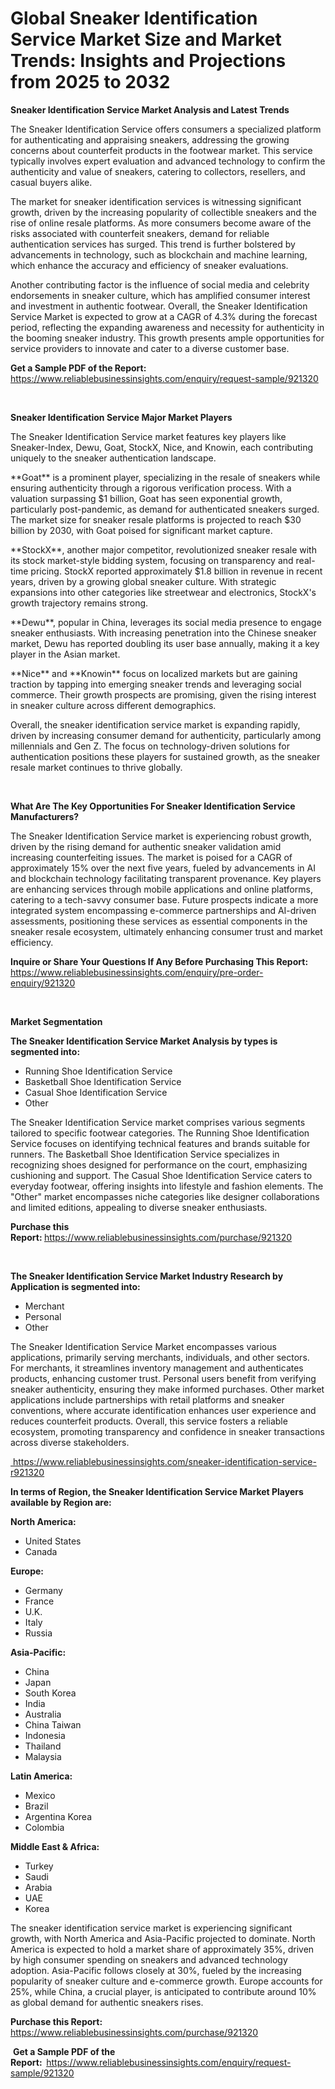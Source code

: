 <p><h1>Global Sneaker Identification Service Market Size and Market Trends: Insights and Projections from 2025 to 2032</h1></p><p><strong>Sneaker Identification Service Market Analysis and Latest Trends</strong></p>
<p><p>The Sneaker Identification Service offers consumers a specialized platform for authenticating and appraising sneakers, addressing the growing concerns about counterfeit products in the footwear market. This service typically involves expert evaluation and advanced technology to confirm the authenticity and value of sneakers, catering to collectors, resellers, and casual buyers alike. </p><p>The market for sneaker identification services is witnessing significant growth, driven by the increasing popularity of collectible sneakers and the rise of online resale platforms. As more consumers become aware of the risks associated with counterfeit sneakers, demand for reliable authentication services has surged. This trend is further bolstered by advancements in technology, such as blockchain and machine learning, which enhance the accuracy and efficiency of sneaker evaluations.</p><p>Another contributing factor is the influence of social media and celebrity endorsements in sneaker culture, which has amplified consumer interest and investment in authentic footwear. Overall, the Sneaker Identification Service Market is expected to grow at a CAGR of 4.3% during the forecast period, reflecting the expanding awareness and necessity for authenticity in the booming sneaker industry. This growth presents ample opportunities for service providers to innovate and cater to a diverse customer base.</p></p>
<p><strong>Get a Sample PDF of the Report:&nbsp;</strong> <a href="https://www.reliablebusinessinsights.com/enquiry/request-sample/921320?utm_campaign=3115&utm_medium=2&utm_source=Github&utm_content=ia&utm_term=18042025&utm_id=sneaker-identification-service">https://www.reliablebusinessinsights.com/enquiry/request-sample/921320</a></p>
<p>&nbsp;</p>
<p><strong>Sneaker Identification Service Major Market Players</strong></p>
<p><p>The Sneaker Identification Service market features key players like Sneaker-Index, Dewu, Goat, StockX, Nice, and Knowin, each contributing uniquely to the sneaker authentication landscape.</p><p>**Goat** is a prominent player, specializing in the resale of sneakers while ensuring authenticity through a rigorous verification process. With a valuation surpassing $1 billion, Goat has seen exponential growth, particularly post-pandemic, as demand for authenticated sneakers surged. The market size for sneaker resale platforms is projected to reach $30 billion by 2030, with Goat poised for significant market capture.</p><p>**StockX**, another major competitor, revolutionized sneaker resale with its stock market-style bidding system, focusing on transparency and real-time pricing. StockX reported approximately $1.8 billion in revenue in recent years, driven by a growing global sneaker culture. With strategic expansions into other categories like streetwear and electronics, StockX's growth trajectory remains strong.</p><p>**Dewu**, popular in China, leverages its social media presence to engage sneaker enthusiasts. With increasing penetration into the Chinese sneaker market, Dewu has reported doubling its user base annually, making it a key player in the Asian market.</p><p>**Nice** and **Knowin** focus on localized markets but are gaining traction by tapping into emerging sneaker trends and leveraging social commerce. Their growth prospects are promising, given the rising interest in sneaker culture across different demographics.</p><p>Overall, the sneaker identification service market is expanding rapidly, driven by increasing consumer demand for authenticity, particularly among millennials and Gen Z. The focus on technology-driven solutions for authentication positions these players for sustained growth, as the sneaker resale market continues to thrive globally.</p></p>
<p>&nbsp;</p>
<p><strong>What Are The Key Opportunities For Sneaker Identification Service Manufacturers?</strong></p>
<p><p>The Sneaker Identification Service market is experiencing robust growth, driven by the rising demand for authentic sneaker validation amid increasing counterfeiting issues. The market is poised for a CAGR of approximately 15% over the next five years, fueled by advancements in AI and blockchain technology facilitating transparent provenance. Key players are enhancing services through mobile applications and online platforms, catering to a tech-savvy consumer base. Future prospects indicate a more integrated system encompassing e-commerce partnerships and AI-driven assessments, positioning these services as essential components in the sneaker resale ecosystem, ultimately enhancing consumer trust and market efficiency.</p></p>
<p><strong>Inquire or Share Your Questions If Any Before Purchasing This Report:</strong> <a href="https://www.reliablebusinessinsights.com/enquiry/pre-order-enquiry/921320?utm_campaign=3115&utm_medium=2&utm_source=Github&utm_content=ia&utm_term=18042025&utm_id=sneaker-identification-service">https://www.reliablebusinessinsights.com/enquiry/pre-order-enquiry/921320</a></p>
<p>&nbsp;</p>
<p><strong>Market Segmentation</strong></p>
<p><strong>The Sneaker Identification Service Market Analysis by types is segmented into:</strong></p>
<p><ul><li>Running Shoe Identification Service</li><li>Basketball Shoe Identification Service</li><li>Casual Shoe Identification Service</li><li>Other</li></ul></p>
<p><p>The Sneaker Identification Service market comprises various segments tailored to specific footwear categories. The Running Shoe Identification Service focuses on identifying technical features and brands suitable for runners. The Basketball Shoe Identification Service specializes in recognizing shoes designed for performance on the court, emphasizing cushioning and support. The Casual Shoe Identification Service caters to everyday footwear, offering insights into lifestyle and fashion elements. The "Other" market encompasses niche categories like designer collaborations and limited editions, appealing to diverse sneaker enthusiasts.</p></p>
<p><strong>Purchase this Report:&nbsp;</strong><a href="https://www.reliablebusinessinsights.com/purchase/921320?utm_campaign=3115&utm_medium=2&utm_source=Github&utm_content=ia&utm_term=18042025&utm_id=sneaker-identification-service">https://www.reliablebusinessinsights.com/purchase/921320</a></p>
<p>&nbsp;</p>
<p><strong>The Sneaker Identification Service Market Industry Research by Application is segmented into:</strong></p>
<p><ul><li>Merchant</li><li>Personal</li><li>Other</li></ul></p>
<p><p>The Sneaker Identification Service Market encompasses various applications, primarily serving merchants, individuals, and other sectors. For merchants, it streamlines inventory management and authenticates products, enhancing customer trust. Personal users benefit from verifying sneaker authenticity, ensuring they make informed purchases. Other market applications include partnerships with retail platforms and sneaker conventions, where accurate identification enhances user experience and reduces counterfeit products. Overall, this service fosters a reliable ecosystem, promoting transparency and confidence in sneaker transactions across diverse stakeholders.</p></p>
<p><a href="https://www.reliablebusinessinsights.com/sneaker-identification-service-r921320?utm_campaign=3115&utm_medium=2&utm_source=Github&utm_content=ia&utm_term=18042025&utm_id=sneaker-identification-service">&nbsp;https://www.reliablebusinessinsights.com/sneaker-identification-service-r921320</a></p>
<p><strong>In terms of Region, the Sneaker Identification Service Market Players available by Region are:</strong></p>
<p>
    <p> <strong> North America: </strong>
        <ul>
            <li>United States</li>
            <li>Canada</li>
        </ul>
        </p> 
    <p> <strong> Europe: </strong>
        <ul>
            <li>Germany</li>
            <li>France</li>
            <li>U.K.</li>
            <li>Italy</li>
            <li>Russia</li>
        </ul>
        </p> 
    <p> <strong> Asia-Pacific: </strong>
        <ul>
            <li>China</li>
            <li>Japan</li>
            <li>South Korea</li>
            <li>India</li>
            <li>Australia</li>
            <li>China Taiwan</li>
            <li>Indonesia</li>
            <li>Thailand</li>
            <li>Malaysia</li>
        </ul>
        </p> 
    <p> <strong> Latin America: </strong>
        <ul>
            <li>Mexico</li>
            <li>Brazil</li>
            <li>Argentina Korea</li>
            <li>Colombia</li>
        </ul>
        </p> 
    <p> <strong> Middle East & Africa: </strong>
        <ul>
            <li>Turkey</li>
            <li>Saudi</li>
            <li>Arabia</li>
            <li>UAE</li>
            <li>Korea</li>
        </ul>
    </p>
    </p>
<p><p>The sneaker identification service market is experiencing significant growth, with North America and Asia-Pacific projected to dominate. North America is expected to hold a market share of approximately 35%, driven by high consumer spending on sneakers and advanced technology adoption. Asia-Pacific follows closely at 30%, fueled by the increasing popularity of sneaker culture and e-commerce growth. Europe accounts for 25%, while China, a crucial player, is anticipated to contribute around 10% as global demand for authentic sneakers rises.</p></p>
<p><strong>Purchase this Report: </strong><a href="https://www.reliablebusinessinsights.com/purchase/921320?utm_campaign=3115&utm_medium=2&utm_source=Github&utm_content=ia&utm_term=18042025&utm_id=sneaker-identification-service">https://www.reliablebusinessinsights.com/purchase/921320</a></p>
<p>&nbsp;<strong>Get a Sample PDF of the Report:&nbsp;&nbsp;</strong><a href="https://www.reliablebusinessinsights.com/enquiry/request-sample/921320?utm_campaign=3115&utm_medium=2&utm_source=Github&utm_content=ia&utm_term=18042025&utm_id=sneaker-identification-service">https://www.reliablebusinessinsights.com/enquiry/request-sample/921320</a></p>
<p><strong></strong></p>
<p><p></p><p></p><p></p></p>